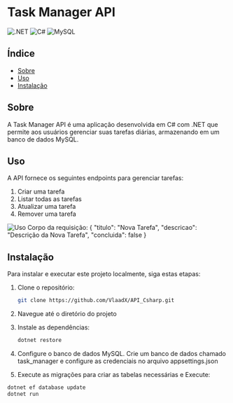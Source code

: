 # Task Manager API

![.NET](https://img.shields.io/badge/.NET-512BD4?style=for-the-badge&logo=.net&logoColor=white)
![C#](https://img.shields.io/badge/C%23-239120?style=for-the-badge&logo=c-sharp&logoColor=white)
![MySQL](https://img.shields.io/badge/MySQL-4479A1?style=for-the-badge&logo=mysql&logoColor=white)


## Índice

- [Sobre](#sobre)
- [Uso](#uso)
- [Instalação](#instalação)


## Sobre

A Task Manager API é uma aplicação desenvolvida em C# com .NET que permite aos usuários gerenciar suas tarefas diárias, armazenando em um banco de dados MySQL.


## Uso

A API fornece os seguintes endpoints para gerenciar tarefas:

1. Criar uma tarefa
2. Listar todas as tarefas
3. Atualizar uma tarefa
4. Remover uma tarefa

![Uso](https://i.imgur.com/XXgNcXO.jpeg)
Corpo da requisição:
{
  "titulo": "Nova Tarefa",
  "descricao": "Descrição da Nova Tarefa",
  "concluida": false
}


## Instalação

Para instalar e executar este projeto localmente, siga estas etapas:

1. Clone o repositório:
   ```sh
   git clone https://github.com/VlaadX/API_Csharp.git
2. Navegue até o diretório do projeto
   
3. Instale as dependências:
   ```sh
   dotnet restore
4. Configure o banco de dados MySQL. Crie um banco de dados chamado task_manager e configure as credenciais no arquivo appsettings.json
   
5. Execute as migrações para criar as tabelas necessárias e Execute:
  ```sh
  dotnet ef database update
  dotnet run
